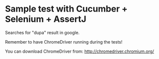 Sample test with Cucumber + Selenium + AssertJ
===========

Searches for "dupa" result in google.

Remember to have ChromeDriver running during the tests!

You can download ChromeDriver from:
http://chromedriver.chromium.org/